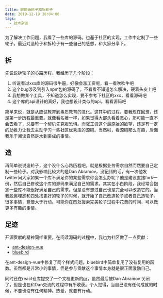 ```yaml
---
title: 聊聊造轮子和拆轮子
date: 2019-12-19 18:04:00
tags:
  - 技术杂谈
---
```

为了解决工作问题，我看了一些库的源码。也基于社区的实现，工作中定制了一些轮子。最近对造轮子和拆轮子有一些自己的感想，和大家分享下。
<!-- more -->
## 拆
先说说拆轮子的心路历程，我经历了几个阶段：
1. 听说看过xxx库的源码很牛逼，好像会涨工资呢，看一看吹吹牛吧
2. 这个bug涉及到引入npm包的源码了，不看看不知道怎么解决，硬着头皮上吧
3. 我想做某个工具，不知道怎么实现，要不参考下社区的xxx，看看源码吧
4. 这个库的api设计的真好，我也想设计类似的api，看看源码吧

简单来说，就是从应试教育到素质教育的进化。这其中的过程，要我现在回想，还是第一步历程最重要。就像看名著一样，如果觉得大部头看着恶心，那可能一直不会去看了，总要有一个契机先克服恐惧。而涨工资这个最原始的欲望，还是有一定的助推力让我去主动学习一些社区优秀库的源码。当然啦，看源码那么有趣，后面我乐于阅读自然是水到渠成的事情。

## 造
再简单说说造轮子，这个没什么心路历程吧，就是根据业务需求自然而然要自己定制一些轮子。对我影响比较大的是Dan Abramov，没记错的话，有一次他发twitter问大家如果一个库不满足你的某些需求你会怎么办呢？他是建议直接fork一份，然后自己修改这个库的源码来满足自己的需求。其实在小白阶段，我经常会抱怨一些库不能很好满足自己的需求，但是没有想过自己也是完全可以改造它的。当我脱离埋怨和四处找更好的轮子的时候，就开始了自己改造轮子或者自己造轮子。很多事情，觉悟大于行动。可能你在四处搜索完美轮子过程中花费的时间，可以做更多有趣的事情。

## 足迹
开源贡献的精神同样重要，在阅读源码的过程中，我也为社区做了一点贡献：
- [ant-design-vue](https://github.com/vueComponent/ant-design-vue)
- [bluebird](https://github.com/petkaantonov/bluebird)

在ant-design-vue中修复了两个样式问题，bluebird中简单复用了没有复用的函数。虽然都是非常小的事情，但是参与贡献这个事情本身就是很正面激励自己。

同时还在react仓库提交了一个文档更新的[pr](https://github.com/facebook/react/pull/9354)，虽然最后被Dan Abramov 关闭了，但是也在和Dan交流的过程中有所收获。个人觉得，当自己没有任何成就的时候，不要也没有任何精神。热爱，就要有行动。
